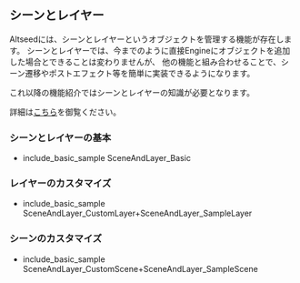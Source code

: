 ﻿
## シーンとレイヤー

Altseedには、シーンとレイヤーというオブジェクトを管理する機能が存在します。
シーンとレイヤーでは、今までのように直接Engineにオブジェクトを追加した場合とできることは変わりませんが、
他の機能と組み合わせることで、シーン遷移やポストエフェクト等を簡単に実装できるようになります。

これ以降の機能紹介ではシーンとレイヤーの知識が必要となります。

詳細は[こちら](./../Reference/BasicDesign.md)を御覧ください。

### シーンとレイヤーの基本

* include_basic_sample SceneAndLayer_Basic

### レイヤーのカスタマイズ

* include_basic_sample SceneAndLayer_CustomLayer+SceneAndLayer_SampleLayer

### シーンのカスタマイズ

* include_basic_sample SceneAndLayer_CustomScene+SceneAndLayer_SampleScene